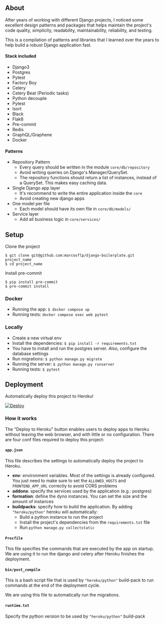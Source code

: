 ## About

After years of working with different Django projects, I noticed some excellent design patterns and packages that helps maintain the project's code quality, simplicity, readability, maintainability, reliability, and testing.

This is a compilation of patterns and libraries that I learned over the years to help build a robust Django application fast.

#### Stack included

- Django3
- Postgres
- Pytest
- Factory Boy
- Celery
- Celery Beat (Periodic tasks)
- Python decouple
- Pytest
- Isort
- Black
- Flak8
- Pre-commit
- Redis
- GraphQL/Graphene
- Docker

#### Patterns

- Repository Pattern
  - Every query should be written in the module `core/db/repository`
  - Avoid writing queries on Django's Manager/QuerySet.
  - The repository functions should return a list of instances, instead of a QuerySet. This makes easy caching data. 
- Single Django app layer
  - It's recommend to write the entire application inside the `core`
  - Avoid creating new django apps
- One model per file
  - Each model should have its own file in `core/db/models/`
- Service layer
  - Add all business logic in `core/services/`



## Setup

Clone the project
```shell
$ git clone git@github.com:marcosflp/django-boilerplate.git project_name
$ cd project_name
```

Install pre-commit
```shell
$ pip install pre-commit
$ pre-commit install
```


### Docker

- Running the app: `$ docker compose up`
- Running tests: `docker compose exec web pytest`

### Locally

- Create a new virtual env
- Install the dependencies: `$ pip install -r requirements.txt`
- You have to install and run the postgres server. Also, configure the database settings 
- Run migrations: `$ python manage.py migrate`
- Running the server: `$ python manage.py runserver`
- Running tests: `$ pytest`


## Deployment

Automatically deploy this project to Heroku!

[![Deploy](https://www.herokucdn.com/deploy/button.svg)](https://heroku.com/deploy)

### How it works

The "Deploy to Heroku" button enables users to deploy apps to Heroku without leaving the web browser, and with little or no configuration. There are four conf files required to deploy this project: 

#### `app.json`

This file describes the settings to automatically deploy the project to Heroku.

- **env**: environment variables. Most of the settings is already configured. You just need to make sure to set the `ALLOWED_HOSTS` and `FRONTEND_APP_URL` correctly to avoid CORS problems 
- **addons**: specify the services used by the application (e.g.: postgres)
- **formation**: define the dyno instances. You can set the size and the amount of instances
- **buildpacks**: specify how to build the application. By adding `"heroku/python"` heroku will automatically:
  - Build a python instance to run the project
  - Install the project's dependencies from the `requirements.txt` file
  - Run `python manage.py collectstatic`

#### `Procfile`

This file specifies the commands that are executed by the app on startup. We are using it to run the django and celery after Heroku finishes the deployment.

#### `bin/post_compile`

This is a bash script file that is used by `"heroku/python"` build-pack to run commands at the end of the deployment cycle.

We are using this file to automatically run the migrations.

#### `runtime.txt`

Specify the python version to be used by `"heroku/python"` build-pack
